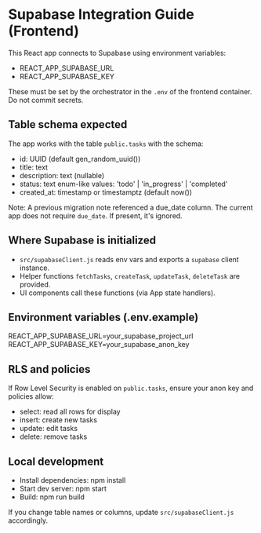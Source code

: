 # Supabase Integration Guide (Frontend)

This React app connects to Supabase using environment variables:
- REACT_APP_SUPABASE_URL
- REACT_APP_SUPABASE_KEY

These must be set by the orchestrator in the `.env` of the frontend container. Do not commit secrets.

## Table schema expected

The app works with the table `public.tasks` with the schema:

- id: UUID (default gen_random_uuid())
- title: text
- description: text (nullable)
- status: text enum-like values: 'todo' | 'in_progress' | 'completed'
- created_at: timestamp or timestamptz (default now())

Note: A previous migration note referenced a due_date column. The current app does not require `due_date`. If present, it's ignored.

## Where Supabase is initialized

- `src/supabaseClient.js` reads env vars and exports a `supabase` client instance.
- Helper functions `fetchTasks`, `createTask`, `updateTask`, `deleteTask` are provided.
- UI components call these functions (via App state handlers).

## Environment variables (.env.example)

REACT_APP_SUPABASE_URL=your_supabase_project_url
REACT_APP_SUPABASE_KEY=your_supabase_anon_key

## RLS and policies

If Row Level Security is enabled on `public.tasks`, ensure your anon key and policies allow:
- select: read all rows for display
- insert: create new tasks
- update: edit tasks
- delete: remove tasks

## Local development

- Install dependencies: npm install
- Start dev server: npm start
- Build: npm run build

If you change table names or columns, update `src/supabaseClient.js` accordingly.

